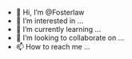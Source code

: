 - 👋 Hi, I’m @Fosterlaw
- 👀 I’m interested in ...
- 🌱 I’m currently learning ...
- 💞️ I’m looking to collaborate on ...
- 📫 How to reach me ...

<!---
Fosterlaw/Fosterlaw is a ✨ special ✨ repository because its `README.md` (this file) appears on your GitHub profile.
You can click the Preview link to take a look at your changes.
--->
